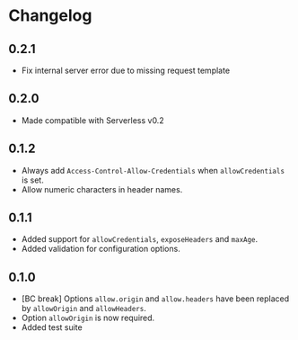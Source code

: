 # Changelog

## 0.2.1

* Fix internal server error due to missing request template

## 0.2.0

* Made compatible with Serverless v0.2

## 0.1.2

* Always add `Access-Control-Allow-Credentials` when `allowCredentials` is set.
* Allow numeric characters in header names.

## 0.1.1

* Added support for `allowCredentials`, `exposeHeaders` and `maxAge`.
* Added validation for configuration options.

## 0.1.0

* [BC break] Options `allow.origin` and `allow.headers` have been replaced by `allowOrigin` and `allowHeaders`.
* Option `allowOrigin` is now required.
* Added test suite
